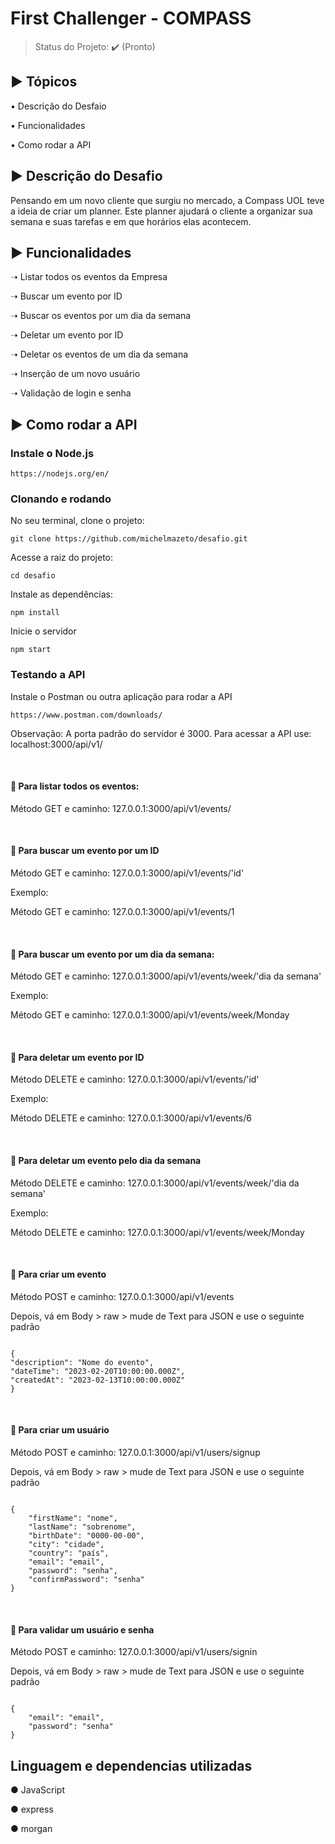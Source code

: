 <h1>First Challenger - COMPASS</h1>

<blockquote>
<p>Status do Projeto: <g-emoji class="g-emoji" alias="heavy_check_mark" fallback-src="https://github.githubassets.com/images/icons/emoji/unicode/2714.png">✔️</g-emoji> (Pronto)</p>
</blockquote>

<h2>▶ Tópicos </h2>

<p>• Descrição do Desfaio</p>
<p>• Funcionalidades</p>
<p>• Como rodar a API</p>

<h2>▶ Descrição do Desafio</h3>

<p>Pensando em um novo cliente que surgiu no mercado, a Compass UOL teve a ideia de criar um planner. Este planner ajudará o cliente a organizar sua semana e suas tarefas e em que horários elas acontecem.</p>

<h2>▶ Funcionalidades</h2>

<p>➝ Listar todos os eventos da Empresa</p>
<p>➝ Buscar um evento por ID</p>
<p>➝ Buscar os eventos por um dia da semana</p>
<p>➝ Deletar um evento por ID</p>
<p>➝ Deletar os eventos de um dia da semana</p>
<p>➝ Inserção de um novo usuário</p>
<p>➝ Validação de login e senha</p>

<h2>▶ Como rodar a API</h2>
<h3>Instale o Node.js</h3>
<pre><code>https://nodejs.org/en/</code></pre>
<h3>Clonando e rodando</h3>
<p>No seu terminal, clone o projeto:</p>
<pre><code>git clone https://github.com/michelmazeto/desafio.git</code></pre>
<p>Acesse a raiz do projeto:</p>
<pre><code>cd desafio</code></pre>
<p>Instale as dependências:</p>
<pre><code>npm install</code></pre>
<p>Inicie o servidor</p>
<pre><code>npm start</code></pre>

<h3>Testando a API</h3>
<p>Instale o Postman ou outra aplicação para rodar a API</p>
<pre><code>https://www.postman.com/downloads/</code></pre>

<p>Observação: A porta padrão do servidor é 3000. Para acessar a API use: localhost:3000/api/v1/</p>

</br>

<h4>💠 Para listar todos os eventos: </h4>
<p>Método GET e caminho: 127.0.0.1:3000/api/v1/events/</p>

</br>

<h4>💠 Para buscar um evento por um ID</h4>
<p>Método GET e caminho: 127.0.0.1:3000/api/v1/events/'id'</p>
<p>Exemplo:</p>
<p>Método GET e caminho: 127.0.0.1:3000/api/v1/events/1</p>

</br>

<h4>💠 Para buscar um evento por um dia da semana:</h4>
<p>Método GET e caminho: 127.0.0.1:3000/api/v1/events/week/'dia da semana'</p>
<p>Exemplo:</p>
<p>Método GET e caminho: 127.0.0.1:3000/api/v1/events/week/Monday</p>

</br>

<h4>💠 Para deletar um evento por ID</h4>
<p>Método DELETE e caminho: 127.0.0.1:3000/api/v1/events/'id'</p>
<p>Exemplo:</p>
<p>Método DELETE e caminho: 127.0.0.1:3000/api/v1/events/6</p>

</br>

<h4>💠 Para deletar um evento pelo dia da semana</h4>
<p>Método DELETE e caminho: 127.0.0.1:3000/api/v1/events/week/'dia da semana'</p>
<p>Exemplo:</p>
<p>Método DELETE e caminho: 127.0.0.1:3000/api/v1/events/week/Monday</p>

</br>

<h4>💠 Para criar um evento</h4>
<p>Método POST e caminho: 127.0.0.1:3000/api/v1/events</p>
<p>Depois, vá em Body > raw > mude de Text para JSON e use o seguinte padrão</p>
<pre><code>
{
"description": "Nome do evento",
"dateTime": "2023-02-20T10:00:00.000Z",
"createdAt": "2023-02-13T10:00:00.000Z"
}
</pre></code>

</br>

<h4>💠 Para criar um usuário</h4>
<p>Método POST e caminho: 127.0.0.1:3000/api/v1/users/signup</p>
<p>Depois, vá em Body > raw > mude de Text para JSON e use o seguinte padrão</p>
<pre><code>
{
    "firstName": "nome",
    "lastName": "sobrenome",
    "birthDate": "0000-00-00",
    "city": "cidade",
    "country": "país",
    "email": "email",
    "password": "senha",
    "confirmPassword": "senha"
}
</pre></code>

</br>

<h4>💠 Para validar um usuário e senha</h4>
<p>Método POST e caminho: 127.0.0.1:3000/api/v1/users/signin</p>
<p>Depois, vá em Body > raw > mude de Text para JSON e use o seguinte padrão</p>
<pre><code>
{
    "email": "email",
    "password": "senha"
}
</pre></code>


<h2> Linguagem e dependencias utilizadas</h2>


<p>● JavaScript</p>
<p>● express</p>
<p>● morgan</p>

